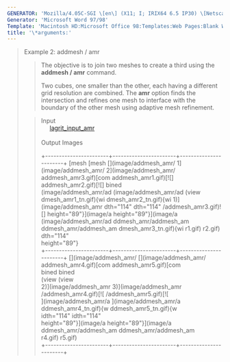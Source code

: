 ```yaml
---
GENERATOR: 'Mozilla/4.05C-SGI \[en\] (X11; I; IRIX64 6.5 IP30) \[Netscape\]'
Generator: 'Microsoft Word 97/98'
Template: 'Macintosh HD:Microsoft Office 98:Templates:Web Pages:Blank Web Page'
title: '\*arguments:'
---
```


> Example 2: addmesh / amr
>
> > The objective is to join two meshes to create a third using the
> > **addmesh / amr** command.
> >
> > Two cubes, one smaller than the other, each having a different grid
> > resolution are combined. The **amr** option finds the intersection
> > and refines one mesh to interface with the boundary of the other
> > mesh using adaptive mesh refinement.
>
> > Input\
> >      [lagrit\_input\_amr](../input_output/lagrit_input_amr)\
> >  \
> > Output Images
> >
> > +-----------------------+-----------------------+-----------------------+
> >  [mesh                  [mesh                  [](image/addmesh_amr/ 
> >  1](image/addmesh_amr/  2](image/addmesh_amr/  addmesh_amr3.gif)[com 
> >  addmesh_amr1.gif)[![]  addmesh_amr2.gif)[![]  bined                 
> >  (image/addmesh_amr/ad  (image/addmesh_amr/ad  (view                 
> >  dmesh_amr1_tn.gif){wi  dmesh_amr2_tn.gif){wi  1)](image/addmesh_amr 
> >  dth="114"              dth="114"              /addmesh_amr3.gif)![] 
> >  height="89"}](image/a  height="89"}](image/a  (image/addmesh_amr/ad 
> >  ddmesh_amr/addmesh_am  ddmesh_amr/addmesh_am  dmesh_amr3_tn.gif){wi 
> >  r1.gif)                r2.gif)                dth="114"             
> >                                                height="89"}          
> > +-----------------------+-----------------------+-----------------------+
> >  [](image/addmesh_amr/  [](image/addmesh_amr/                        
> >  addmesh_amr4.gif)[com  addmesh_amr5.gif)[com                        
> >  bined                  bined                                        
> >  (view                  (view                                        
> >  2)](image/addmesh_amr  3)](image/addmesh_amr                        
> >  /addmesh_amr4.gif)[![  /addmesh_amr5.gif)[![                        
> >  ](image/addmesh_amr/a  ](image/addmesh_amr/a                        
> >  ddmesh_amr4_tn.gif){w  ddmesh_amr5_tn.gif){w                        
> >  idth="114"             idth="114"                                   
> >  height="89"}](image/a  height="89"}](image/a                        
> >  ddmesh_amr/addmesh_am  ddmesh_amr/addmesh_am                        
> >  r4.gif)                r5.gif)                                      
> > +-----------------------+-----------------------+-----------------------+
> >
> >
